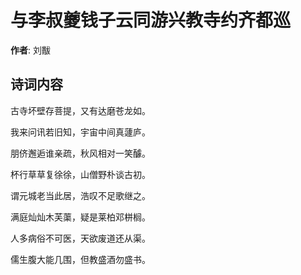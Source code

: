 # 与李叔夔钱子云同游兴教寺约齐都巡

**作者**: 刘黻

## 诗词内容

古寺坏壁存菩提，又有达磨苍龙如。

我来问讯若旧知，宇宙中间真蘧庐。

朋侪邂逅谁亲疏，秋风相对一笑醵。

杯行草草复徐徐，山僧野朴谈古初。

谓元城老当此居，浩叹不足歌继之。

满庭灿灿木芙蕖，疑是莱柏邓栟榈。

人多病俗不可医，天欲废道还从渠。

儒生腹大能几围，但教盛酒勿盛书。


